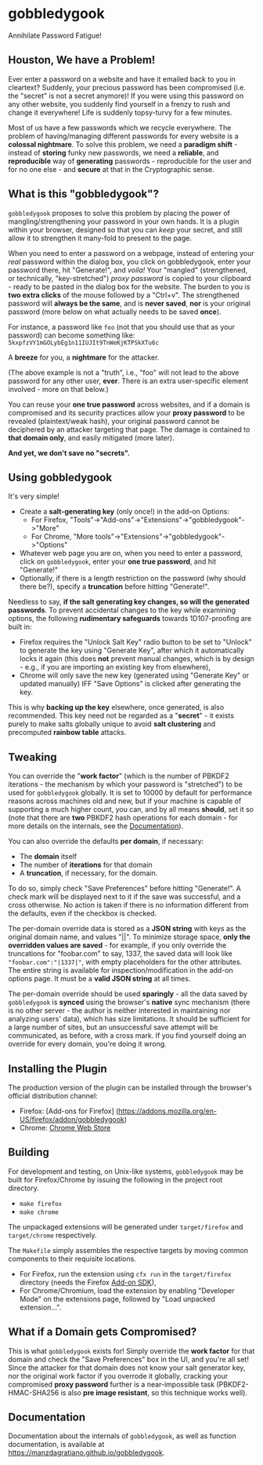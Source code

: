 # gobbledygook

Annihilate Password Fatigue!

## Houston, We have a Problem!

Ever enter a password on a website and have it emailed back to you in
cleartext? Suddenly, your precious password has been compromised (i.e. the
"secret" is not a secret anymore)! If you were using this password on any
other website, you suddenly find yourself in a frenzy to rush and change it
everywhere! Life is suddenly topsy-turvy for a few minutes.

Most of us have a few passwords which we recycle everywhere. The problem of
having/managing different passwords for every website is a **colossal
nightmare**. To solve this problem, we need a **paradigm shift** - instead
of **storing** funky new passwords, we need a **reliable**, and
**reproducible** way of **generating** passwords - reproducible for
the user and for no one else - and **secure** at that in the Cryptographic
sense.

## What is this "gobbledygook"?

`gobbledygook` proposes to solve this problem by placing the power of
mangling/strengthening your password in your own hands. It is a plugin
within your browser, designed so that you can *keep* your secret, and still
allow it to strengthen it many-fold to present to the page.

When you need to enter a password on a webpage, instead of entering your
*real* password within the dialog box, you click on gobbledygook, enter your
password there, hit "Generate!", and *voila!* Your "mangled" (strengthened,
or technically, "key-stretched") *proxy password* is copied to your
clipboard - ready to be pasted in the dialog box for the website.  The
burden to you is **two extra clicks** of the mouse followed by a "Ctrl+v".
The strengthened password will **always be the same**, and is **never
saved**, **nor** is your original password (more below on what actually
needs to be saved **once**).

For instance, a password like `foo` (not that you should use that as your
password) can become something like:
`5kxpfzVY1mGOLybEg1n11IUJIt9TnWeKjKTPSkXTu6c`

A **breeze** for you, a **nightmare** for the attacker.

(The above example is not a "truth", i.e., "foo" will not lead to the above
password for any other user, **ever**. There is an extra user-specific
element involved - more on that below.)

You can reuse your **one true password** across websites, and if a domain is
compromised and its security practices allow your **proxy password** to be
revealed (plaintext/weak hash), your original password cannot be deciphered
by an attacker targeting that page.  The damage is contained to **that
domain only**, and easily mitigated (more later).

**And yet, we don't save no "secrets".**

## Using gobbledygook

It's very simple!

- Create a **salt-generating key** (only once!) in the add-on Options:
    - For Firefox, "Tools"->"Add-ons"->"Extensions"->"gobbledygook"->"More"
    - For Chrome, "More tools"->"Extensions"->"gobbledygook"->"Options"
- Whatever web page you are on, when you need to enter a password, click on `gobbledygook`, enter your **one true password**, and hit "Generate!"
- Optionally, if there is a length restriction on the password (why should
  there be?), specify a **truncation** before hitting "Generate!".

Needless to say, **if the salt generating key changes, so will the
generated passwords**. To prevent accidental changes to the key while
examining options, the following **rudimentary safeguards** towards
1D107-proofing are built in:

- Firefox requires the "Unlock Salt Key" radio button to be set to "Unlock" to generate the key using "Generate Key", after which it automatically locks it again (this does **not** prevent manual changes, which is by design - e.g., if you are importing an existing key from elsewhere),
- Chrome will only save the new key (generated using "Generate Key" or updated manually) IFF "Save Options" is clicked after generating the key.

This is why **backing up the key** elsewhere, once generated, is also
recommended.  This key need not be regarded as a "**secret**" - it exists
purely to make salts globally unique to avoid **salt clustering** and
precomputed **rainbow table** attacks.

## Tweaking

You can override the "**work factor**" (which is the number of PBKDF2
iterations - the mechanism by which your password is "stretched") to be used for `gobbledygook`
globally. It is set to 10000 by default for performance reasons across
machines old and new, but if your machine is capable of supporting a much
higher count, you can, and by all means **should**, set it so (note that
there are **two** PBKDF2 hash operations for each domain - for more details
on the internals, see the
[Documentation](https://manzdagratiano.github.io/gobbledygook)).

You can also override the defaults **per domain**, if necessary:

- The **domain** itself
- The number of **iterations** for that domain
- A **truncation**, if necessary, for the domain.

To do so, simply check "Save Preferences" before hitting "Generate!". A
check mark will be displayed next to it if the save was successful, and a
cross otherwise. No action is taken if there is no information different
from the defaults, even if the checkbox is checked.

The per-domain override data is stored as a **JSON string** with keys as the
original domain name, and values "<domain name>|<iterations>|<truncation>".
To minimize storage space, **only the overridden values are saved** - for
example, if you only override the truncations for "foobar.com" to say, 1337,
the saved data will look like `"foobar.com":"|1337|"`, with empty
placeholders for the other attributes. The entire string is available for
inspection/modification in the add-on options page. It must be a **valid
JSON string** at all times.

The per-domain override should be used **sparingly** - all the data saved by
`gobbledygook` is **synced** using the browser's **native** sync mechanism
(there is no other server - the author is neither interested in maintaining
nor analyzing users' data), which has size limitations. It should be
sufficient for a large number of sites, but an unsuccessful save attempt
will be communicated, as before, with a cross mark. If you find yourself
doing an override for every domain, you're doing it wrong.

## Installing the Plugin

The production version of the plugin can be installed through the browser's
official distribution channel:

- Firefox: [Add-ons for Firefox] (https://addons.mozilla.org/en-US/firefox/addon/gobbledygook)
- Chrome: [Chrome Web Store](https://chrome.google.com/webstore/detail/gobbledygook/dolcdnkkojbooecjddceiojblpbohkgd?hl=en&gl=US)

## Building

For development and testing, on Unix-like systems, `gobbledygook` may be
built for Firefox/Chrome by issuing the following in the project root
directory.

- `make firefox`
- `make chrome`

The unpackaged extensions will be generated under `target/firefox` and
`target/chrome` respectively.

The `Makefile` simply assembles the respective targets by moving common
components to their requisite locations.

- For Firefox, run the extension using `cfx run` in the `target/firefox` directory (needs the Firefox [Add-on SDK](https://developer.mozilla.org/en-US/Add-ons/SDK)),
- For Chrome/Chromium, load the extension by enabling "Developer Mode" on the extensions page, followed by "Load unpacked extension...".

## What if a Domain gets Compromised?

This is what `gobbledygook` exists for! Simply override the **work factor**
for that domain and check the "Save Preferences" box in the UI, and you're
all set! Since the attacker for that domain does not know your salt
generator key, nor the original work factor if you overrode it globally,
cracking your compromised **proxy password** further is a near-impossible
task (PBKDF2-HMAC-SHA256 is also **pre image resistant**, so this technique
works well).

## Documentation

Documentation about the internals of `gobbledygook`, as well as function
documentation, is available at
<https://manzdagratiano.github.io/gobbledygook>.
